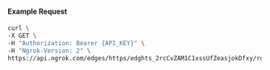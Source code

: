 <!-- Code generated for API Clients. DO NOT EDIT. -->

#### Example Request

```bash
curl \
-X GET \
-H "Authorization: Bearer {API_KEY}" \
-H "Ngrok-Version: 2" \
https://api.ngrok.com/edges/https/edghts_2rcCvZAM1C1xssUfZeasjokDfxy/routes/edghtsrt_2rcCvatvnSajk5FQ5PQJOrKLmvY/websocket_tcp_converter
```
